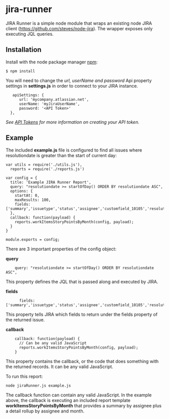 # jira-runner

JIRA Runner is a simple node module that wraps an existing node JIRA client (https://github.com/steves/node-jira).  The wrapper exposes only executing JQL queries.  

## Installation ##

  Install with the node package manager [npm](http://npmjs.org):

    $ npm install

  You will need to change the *url, userName and password* Api property settings in **settings.js** in order to connect to your JIRA instance.
  ```
     apiSettings: {
        url: 'mycompany.atlassian.net',
        userName: 'myJiraUserName',
        password: '<API Token>'
    },
  ```
*See [API Tokens](https://confluence.atlassian.com/cloud/api-tokens-938839638.html) for more information on creating your API token.*

## Example ##

The included **example.js** file is configured to find all issues where resolutiondate is greater than the start of current day:

  ```
  var utils = require('./utils.js'),
    reports = require('./reports.js')

  var config = {
    title: 'Example JIRA Runner Report',
    query: "resolutiondate >= startOfDay() ORDER BY resolutiondate ASC",
    options: {
      startAt: 0,
      maxResults: 100,
      fields: ['summary','issuetype','status','assignee','customfield_10105','resolutiondate']
    },
    callback: function(payload) {
      reports.workItemsStoryPointsByMonth(config, payload);
    }	
  }

  module.exports = config;
  ```
There are 3 important properties of the config object:

**query**
```
    query: "resolutiondate >= startOfDay() ORDER BY resolutiondate ASC",
```
This property defines the JQL that is passed along and executed by JIRA.

**fields**
```
      fields: ['summary','issuetype','status','assignee','customfield_10105','resolutiondate']
```
This property tells JIRA which fields to return under the fields property of the returned issue.

**callback**
```
    callback: function(payload) {
      // Can be any valid JavaScript
      reports.workItemsStoryPointsByMonth(config, payload);
    }	
```
This property contains the callback, or the code that does something with the returned records.  It can be any valid JavaScript.  

To run this report:

```node jiraRunner.js example.js```

The callback function can contain any valid JavaScript.  In the example above, the callback is executing an included report template **workItemsStoryPointsByMonth** that provides a summary by assignee plus a detail rollup by assignee and month.
